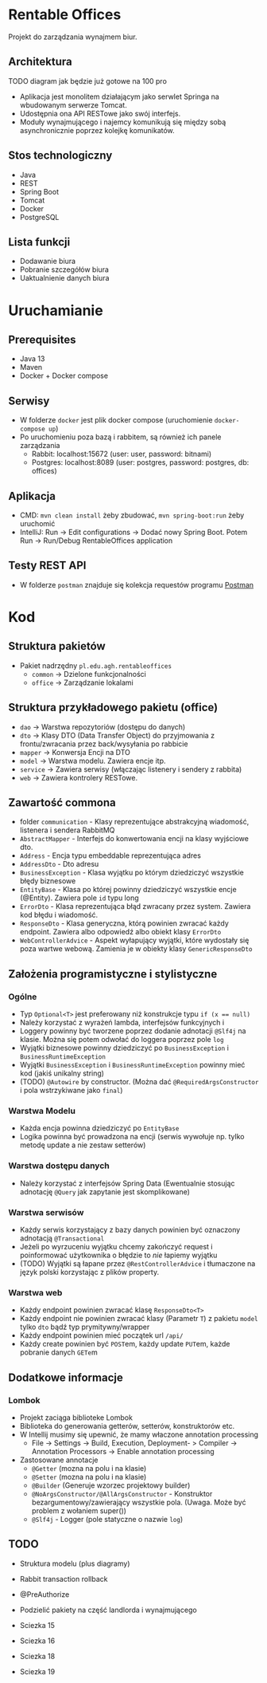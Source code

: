 # Rentable Offices
Projekt do zarządzania wynajmem biur.
## Architektura
TODO diagram jak będzie już gotowe na 100 pro
- Aplikacja jest monolitem działającym jako serwlet Springa na wbudowanym serwerze Tomcat. 
- Udostępnia ona API RESTowe jako swój interfejs.
- Moduły wynajmującego i najemcy komunikują się między sobą asynchronicznie poprzez kolejkę komunikatów.
## Stos technologiczny
- Java
- REST
- Spring Boot
- Tomcat
- Docker
- PostgreSQL
## Lista funkcji
- Dodawanie biura
- Pobranie szczegółów biura
- Uaktualnienie danych biura
# Uruchamianie
## Prerequisites
- Java 13
- Maven
- Docker + Docker compose
## Serwisy
- W folderze `docker` jest plik docker compose (uruchomienie `docker-compose up`)
- Po uruchomieniu poza bazą i rabbitem, są również ich panele zarządzania
  - Rabbit: localhost:15672 (user: user, password: bitnami)
  - Postgres: localhost:8089 (user: postgres, password: postgres, db: offices)
## Aplikacja
- CMD: `mvn clean install` żeby zbudować, `mvn spring-boot:run` żeby uruchomić
- IntelliJ: Run -> Edit configurations -> Dodać nowy Spring Boot. Potem Run -> Run/Debug RentableOffices application

## Testy REST API
- W folderze `postman` znajduje się kolekcja requestów programu [Postman](https://www.postman.com/)

# Kod
## Struktura pakietów
- Pakiet nadrzędny `pl.edu.agh.rentableoffices`
  - `common` -> Dzielone funkcjonalności
  - `office` -> Zarządzanie lokalami 
## Struktura przykładowego pakietu (office)
- `dao` -> Warstwa repozytoriów (dostępu do danych)
- `dto` -> Klasy DTO (Data Transfer Object) do przyjmowania z frontu/zwracania przez back/wysyłania po rabbicie
- `mapper` -> Konwersja Encji na DTO
- `model` -> Warstwa modelu. Zawiera encje itp.
- `service` -> Zawiera serwisy (włączając listenery i sendery z rabbita)
- `web` -> Zawiera kontrolery RESTowe.
## Zawartość commona
- folder `communication` - Klasy reprezentujące abstrakcyjną wiadomość, listenera i sendera RabbitMQ
- `AbstractMapper` - Interfejs do konwertowania encji na klasy wyjściowe dto.
- `Address` - Encja typu embeddable reprezentująca adres
- `AddressDto` - Dto adresu
- `BusinessException` - Klasa wyjątku po którym dziedziczyć wszystkie błędy biznesowe
- `EntityBase` - Klasa po której powinny dziedziczyć wszystkie encje (@Entity). Zawiera pole `id` typu long
- `ErrorDto` - Klasa reprezentująca błąd zwracany przez system. Zawiera kod błędu i wiadomość.
- `ResponseDto` - Klasa generyczna, którą powinien zwracać każdy endpoint. Zawiera albo odpowiedź albo obiekt klasy `ErrorDto`
- `WebControllerAdvice` - Aspekt wyłapujący wyjątki, które wydostały się poza wartwe webową. Zamienia je w obiekty klasy `GenericResponseDto`
## Założenia programistyczne i stylistyczne
### Ogólne
- Typ `Optional<T>` jest preferowany niż konstrukcje typu `if (x == null)`
- Należy korzystać z wyrażeń lambda, interfejsów funkcyjnych i 
- Loggery powinny być tworzene poprzez dodanie adnotacji `@Slf4j` na klasie. Można się potem odwołać do loggera poprzez pole `log`
- Wyjątki biznesowe powinny dziedziczyć po `BusinessException` i `BusinessRuntimeException`
- Wyjątki `BusinessException` i `BusinessRuntimeException` powinny mieć kod (jakiś unikalny string)
- (TODO) `@Autowire` by constructor. (Można dać `@RequiredArgsConstructor` i pola wstrzykiwane jako `final`)
### Warstwa Modelu
- Każda encja powinna dziedziczyć po `EntityBase`
- Logika powinna być prowadzona na encji (serwis wywołuje np. tylko metodę update a nie zestaw setterów)
### Warstwa dostępu danych
- Należy korzystać z interfejsów Spring Data (Ewentualnie stosując adnotację `@Query` jak zapytanie jest skomplikowane)

### Warstwa serwisów
- Każdy serwis korzystający z bazy danych powinien być oznaczony adnotacją `@Transactional`
- Jeżeli po wyrzuceniu wyjątku chcemy zakończyć request i poinformować użytkownika o błędzie to *nie* łapiemy wyjątku
- (TODO) Wyjątki są łapane przez `@RestControllerAdvice` i tłumaczone na język polski korzystając z plików property.

### Warstwa web
- Każdy endpoint powinien zwracać klasę `ResponseDto<T>`
- Każdy endpoint nie powinien zwracać klasy (Parametr `T`) z pakietu `model` tylko `dto` bądź typ prymitywny/wrapper
- Każdy endpoint powinien mieć początek url `/api/`
- Każdy create powinien być `POST`em, każdy update `PUT`em, każde pobranie danych `GETe`m

## Dodatkowe informacje
### Lombok
- Projekt zaciąga biblioteke Lombok
- Biblioteka do generowania getterów, setterów, konstruktorów etc.
- W Intellij musimy się upewnić, że mamy właczone annotation processing 
  - File -> Settings -> Build, Execution, Deployment- > Compiler -> Annotation Processors -> Enable annotation processing
- Zastosowane annotacje
  - `@Getter` (mozna na polu i na klasie)
  - `@Setter` (mozna na polu i na klasie)
  - `@Builder` (Generuje wzorzec projektowy builder)
  - `@NoArgsConstructor/@AllArgsConstructor` - Konstruktor bezargumentowy/zawierający wszystkie pola. (Uwaga. Może być problem z wołaniem super())
  - `@Slf4j` - Logger (pole statyczne o nazwie `log`)
  
## TODO
- Struktura modelu (plus diagramy)
- Rabbit transaction rollback
- @PreAuthorize
- Podzielić pakiety na część landlorda i wynajmującego


- Sciezka 15
- Sciezka 16
- Sciezka 18
- Sciezka 19